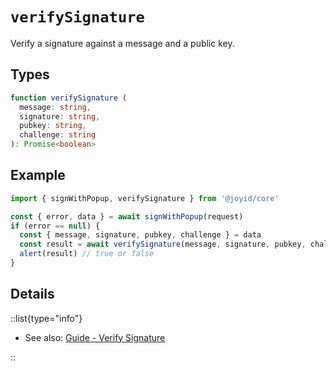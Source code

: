 # `verifySignature`

Verify a signature against a message and a public key.

## Types

```typescript
function verifySignature (
  message: string,
  signature: string,
  pubkey: string,
  challenge: string
): Promise<boolean>
```

## Example

```js
import { signWithPopup, verifySignature } from '@joyid/core'

const { error, data } = await signWithPopup(request)
if (error == null) {
  const { message, signature, pubkey, challenge } = data
  const result = await verifySignature(message, signature, pubkey, challenge)
  alert(result) // true or false
}
```

## Details

::list{type="info"}

* See also: [Guide - Verify Signature](/api/core/verify-signature)

::

